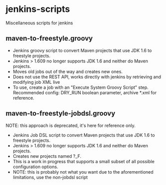 # jenkins-scripts

Miscellaneous scripts for jenkins


maven-to-freestyle.groovy
-----------------------
* Jenkins groovy script to convert Maven projects that use JDK 1.6 to freestyle projects. 
* Jenkins > 1.609 no longer supports JDK 1.6 and neither do Maven projects. 
* Moves old jobs out of the way and creates new ones.
* Does not use the REST API, works directly with jenkins by retrieving and modifying job XML live
* To use, create a job with an "Execute System Groovy Script" step. Recommended config: DRY_RUN boolean parameter, archive *.xml for reference.


maven-to-freestyle-jobdsl.groovy
-----------------------
NOTE: this approach is deprecated, it's here for reference only.

* Jenkins Job DSL script to convert Maven projects that use JDK 1.6 to freestyle projects. 
* Jenkins > 1.609 no longer supports JDK 1.6 and neither do Maven projects. 
* Creates new projects named ?_F. 
* This is a work in progress that supports a small subset of all possible configuration options.
* NOTE: this is probably not what you want due to the aforementioned limitations, use the non-jobdsl script
